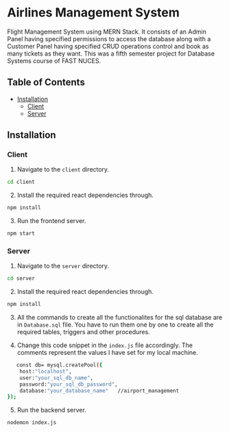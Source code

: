 # Airlines Management System

Flight Management System using MERN Stack. It consists of an Admin Panel having specified permissions to access the database along with a Customer Panel having specified CRUD operations control and book as many tickets as they want. This was a fifth semester project for Database Systems course of FAST NUCES.

## Table of Contents

- [Installation](#Installation)
  - [Client](#Client)
  - [Server](#Server)

## Installation

### Client

1. Navigate to the `client` directory.

```bash
cd client
```

2. Install the required react dependencies through.

```bash
npm install
```

3. Run the frontend server.

```bash
npm start
```


### Server

1. Navigate to the `server` directory.

```bash
cd server
```

2. Install the required react dependencies through.

```bash
npm install
```

3. All the commands to create all the functionalites for the sql database are in `Database.sql` file. You have to run them one by one to create all the required tables, triggers and other procedures.

4. Change this code snippet in the `index.js` file accordingly. The comments represent the values I have set for my local machine.

```bash
   const db= mysql.createPool({
    host:"localhost",
    user:"your_sql_db_name",
    password:"your_sql_db_password",  
    database:"your_database_name"   //airport_management
});
```

5. Run the backend server.

```bash
nodemon index.js
```

